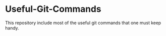 # Useful-Git-Commands
This repository include most of the useful git commands that one must keep handy.
